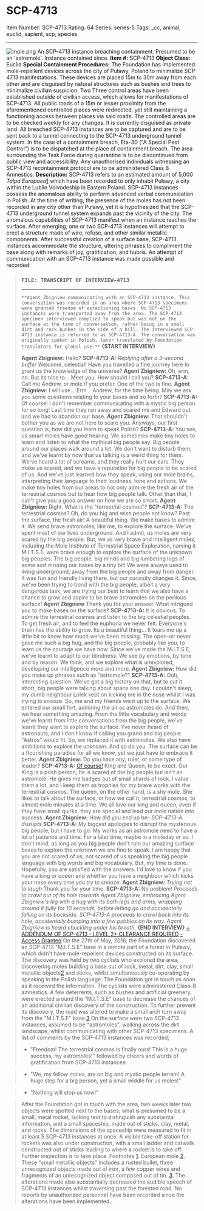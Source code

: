 # SCP-4713
Item Number: SCP-4713
Rating: 64
Series: series-5
Tags: _cc, animal, euclid, sapient, scp, species

---

![mole.png](https://scp-wiki.wdfiles.com/local--files/scp-4713/mole.png)
An SCP-4713 instance breaching containment. Presumed to be an 'astromole'. Instance contained since.
**Item #:** SCP-4713
**Object Class:** Euclid
**Special Containment Procedures:** The Foundation has implemented mole-repellent devices across the city of Puławy, Poland to minimalize SCP-4713 manifestations. These devices are placed 15m to 30m away from each other and are disguised by natural structures such as bushes and trees to minimalize civilian suspicion. Two Three control areas have been established outside of civilian access, which allows for manifestations of SCP-4713. All public roads of a 15m or lesser proximity from the aforementioned controlled places were redirected, yet still maintaining a functioning access between places via said roads.
The controlled areas are to be checked weekly for any changes. It is currently disguised as private land. All breached SCP-4713 instances are to be captured and are to be sent back to a tunnel connecting to the SCP-4713 underground tunnel system. In the case of a containment breach, Eta-30 ("A Special Pest Control") is to be dispatched at the place of containment breach. The area surrounding the Task Force during quarantine is to be discontinued from public view and accessibility.
Any unauthorised individuals witnessing an SCP-4713 recontainment protocol are to be administered Class B Amnestics.
**Description:** SCP-4713 refers to an estimated amount of 5,000 _Talpa Europaea_[1](javascript:;) which have been recorded to only inhabit Puławy, a city within the Lublin Voivodeship in Eastern Poland. SCP-4713 instances possess the anomalous ability to perform advanced verbal communication in Polish. At the time of writing, the presence of the moles has not been recorded in any city other than Puławy, yet it is hypothesized that the SCP-4713 underground tunnel system expands past the vicinity of the city.
The anomalous capabilities of SCP-4713 manifest when an instance reaches the surface. After emerging, one or two SCP-4713 instances will attempt to erect a structure made of wire, refuse, and other similar metallic components. After successful creation of a surface base, SCP-4713 instances accommodate the structure, uttering phrases to compliment the base along with remarks of joy, gratification, and hubris. An attempt of communication with an SCP-4713 instance was made possible and recorded:
> ### `FILE: TRANSCRIPT OF INTERVIEW-4713`
> * * *
> `**Agent Zbigniew communicating with an SCP-4713 instance. This conversation was recorded in an area where SCP-4713 specimens were granted freedom of establishing bases. No SCP-4713 instances were transported away from the area. The SCP-4713 specimen interviewed complied to speak but was not on the surface at the time of conversation, rather being in a small dirt and rock bunker in the side of a hill. The interviewed SCP-4713 instance is referred to as SCP-4713-A. The conversation was originally spoken in Polish, later translated by Foundation translators for global use.**`
> **{START INTERVIEW}**
>   
>  **Agent Zbigniew:** Hello? 
> **SCP-4713-A:** _Replying after a 3-second buffer_ Welcome, celestial! Have you travelled a fine journey here to grant us the knowledge of the universe?
> **Agent Zbigniew:** Oh, erm, no. But its nice to… Meet you. How should I call you?
> **SCP-4713-A:** Call me Andrew, or mole if you prefer. One of the two is fine.
> **Agent Zbigniew:** I will use… Erm… Andrew, for the time being. May we ask you some questions relating to your bases and so forth?
> **SCP-4713-A:** Of course! I don't remember communicating with a mystic big person for so long! Last time they ran away and scared me and Edward out and we had to abandon our base.
> **Agent Zbigniew:** That shouldn't bother you as we are not here to scare you. Anyways, our first question is, how did you learn to speak Polish?
> **SCP-4713-A:** You see, us smart moles have good hearing. We sometimes make tiny holes to learn and listen to what the mythical big people say. Big people around our places walk around a lot. We don't want to disturb them, and we've learnt by now that us talking is a weird thing for them. We've heard a lot of screams, and they really hurt our ears. They make us scared, and we have a reputation for big people to be scared of us. And we've just learned how they speak, using our mole brains, interpreting their language to their loudness, tone and actions. We make tiny holes from our areas to not only admire the fresh air of the terrestrial cosmos but to hear how big people talk. Other than that, I can't give you a good answer on how we are so smart.
> **Agent Zbigniew:** Right. What is the "terrestrial cosmos"?
> **SCP-4713-A:** The terrestrial cosmos? Oh, do you big and wise people not know? Past the surface, the fresh air! A beautiful thing. We make bases to admire it. We send brave astromoles, like me, to explore the surface. We've spent most of our lives underground. And I admit, us moles are very scared by the big people. But, we as very brave and intelligent moles, including the Mole Institute of Terrestrial Space Exploration, naming it M.I.T.S.E, were brave enough to explore the surface of the unknown big peoples. The big people, big minds and big lumbering logs of some sort missing our bases by a tiny bit! We were always used to living underground, away from the big people and away from danger. It was fun and friendly living there, but our curiosity changes it. Since, we've been trying to bond with the big people, albeit a very dangerous task, we are trying our best to learn that we also have a chance to grow and aspire to be brave astromoles on the perilous surface!
> **Agent Zbigniew** Thank you for your answer. What intrigued you to make bases on the surface?
> **SCP-4713-A:** It is obvious. To admire the terrestrial cosmos and listen to the big celestial peoples. To get fresh air, and to feel the euphoria we never felt. Everyone's brain has the ability to grow. Its a beautiful thing… It tears me up a little bit to know how much we've been missing. The open-air never gave me such a big hug, and the big people, probably like you, to learn us the courage we have now. Since we've made the M.I.T.S.E, we've learnt to adapt to our blindness. We see by emotions, by tone and by reason. We think, and we explore what is unexplored, developing our intelligence more and more.
> **Agent Zbigniew:** How did you make up phrases such as "astromole?"
> **SCP-4713-A:** Ooh, interesting question. We've got a big history on that, but to cut it short, big people were talking about space one day. I couldn't sleep, my dumb neighbour Lolek kept on kicking me in the nose whilst I was trying to snooze. So, me and my friends went up to the surface. We entered our small fort, admiring the air as astromoles do. And then, we hear something amazing. From the little vocabulary and words we've learnt from little conversations from the big people, we've learnt they want to explore the surface. I've never heard of astronauts, and I don't know if calling you grand and big people "Astros" would fit. So, we replaced it with astromoles. We also have ambitions to explore the unknown. And so do you. The surface can be a flourishing paradise for all we know, yet we just have to embrace it better.
> **Agent Zbigniew:** Do you have any, ruler, or some type of leader?
> **SCP-4713-A:** [Of course!](http://www.scp-wiki.net/the-great-mole-remolution) King and Queen, to be exact. Our King is a posh person, he is scared of the big people but isn't an astromole. He gives me badges out of small shards of rock. I value them a lot, and I keep them as trophies for my brave works with the terrestrial cosmos. The queen, on the other hand, is a shy mole. She likes to talk about the surface, or how we call it, terrestrial cosmos, to almost mole minutes at a time. We all love our king and queen, even if they have small quirks, they are special and lead our mole nation into success.
> **Agent Zbigniew:** How did you end up be- _SCP-4713-A disrupts_
> **SCP-4713-A:** My biggest apologies to disrupt the mysterious big people, but I have to go. My works as an astromole need to have a lot of patience and time. For a later time, maybe in a moleday or so. I don't mind, as long as you big people don't ruin our amazing surface bases to explore the unknown we are fine to speak. I am happy that you are not scared of us, not scared of us speaking the big people language with big words and big vocabulary. But, my time is done. Hopefully, you are satisfied with the answers. I'd love to know if you have a king or queen and whether you have a neighbour which kicks your nose every time you try to snooze.
> **Agent Zbigniew:** _Trying not to laugh_ Thank you for your time.
> **SCP-4713-A:** No problem! _Proceeds to crawl out of its hole towards Agent Zbigniew, embracing Agent Zbigniew's leg with a hug with its both legs and arms, wrapping around it fully for 10 seconds, before letting go and accidentally falling on its backside. SCP-4713-A proceeds to crawl back into its hole, accidentally bumping into a few pebbles on its way. Agent Zbigniew is heard chuckling under his breath._
> **{END INTERVIEW}**
[\+ ADDENDUM OF SCP-4713 - LEVEL 2+ CLEARANCE REQUIRED](javascript:;)
[\- Access Granted](javascript:;)
> On the 27th of May, 2016, the Foundation discovered an SCP-4713 "M.I.T.S.E" base in a remote part of a forest in Puławy, which didn't have mole-repellent devices constructed on its surface. The discovery was held by two cyclists who explored the area, discovering moles building a base out of rock, metal, dirt, clay, small metallic objects[2](javascript:;) and sticks, whilst simultaneously co-operating by speaking in the Polish language. The Foundation got in touch as soon as it received the information.
> The cyclists were administered Class-B amnestics. A few deterrents, such as bushes and artificial greenery, were erected around the "M.I.T.S.E" base to decrease the chances of an additional civilian discovery of the construction. To further prevent its discovery, the road was altered to make a small arch turn away from the "M.I.T.S.E" base.[3](javascript:;)
> On the surface were two SCP-4713 instances, assumed to be "astromoles", walking across the dirt landscape, whilst communicating with other SCP-4713 specimens. A list of comments by the SCP-4713 instances was recorded;
>   * "Freedom! The terrestrial cosmos is finally ours! This is a huge success, my astromoles!" followed by cheers and words of gratification from SCP-4713 instances.
> 

>   * "We, my fellow moles, are on big and mystic people terrain! A huge step for a big person, yet a small widdle for us moles!"
> 

>   * "Nothing will stop us now!"
> 

> After the Foundation got in touch with the area, two weeks later two objects were spotted next to the bases; what is presumed to be a small, metal rocket, lacking text to distinguish any substantial information, and a small spaceship, made out of sticks, clay, metal, and rocks. The dimensions of the spaceship were measured to fit in at least 5 SCP-4713 instances at once. A visible take-off station for rockets was also under construction, with a small ladder and catwalk constructed out of sticks leading to where a rocket is to take off.
> Further inspection is to take place.
Footnotes
[1](javascript:;). European mole
[2](javascript:;). These "small metallic objects" includes a rusted bullet, three unrecognized objects made out of iron, a few copper wires and fragments of an unrecognized object composed out of tin.
[3](javascript:;). The alterations made also substantially decreased the audible speech of SCP-4713 instances whilst traversing past the forested road. No reports by unauthorized personnel have been recorded since the alterations have been implemented.
